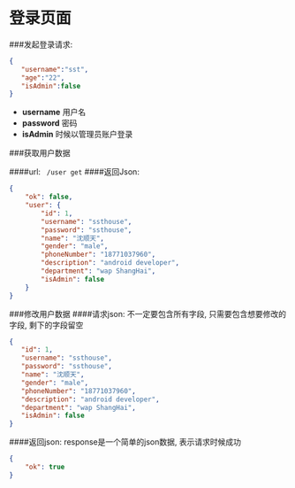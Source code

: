 # 登录页面

###发起登录请求:
```JSON
{  
   "username":"sst",
   "age":"22",
   "isAdmin":false
}
```

* **username** 用户名
* **password** 密码
* **isAdmin** 时候以管理员账户登录


###获取用户数据

####url:
` /user get`
####返回Json:

```JSON
{
    "ok": false,
    "user": {
        "id": 1,
        "username": "ssthouse",
        "password": "ssthouse",
        "name": "沈顺天",
        "gender": "male",
        "phoneNumber": "18771037960",
        "description": "android developer",
        "department": "wap ShangHai",
        "isAdmin": false
    }
}
```


###修改用户数据
####请求json:
不一定要包含所有字段, 只需要包含想要修改的字段, 剩下的字段留空

```JSON
{
   "id": 1,
   "username": "ssthouse",
   "password": "ssthouse",
   "name": "沈顺天",
   "gender": "male",
   "phoneNumber": "18771037960",
   "description": "android developer",
   "department": "wap ShangHai",
   "isAdmin": false
}
```

####返回json:
response是一个简单的json数据, 表示请求时候成功

```JSON
{
    "ok": true
}
```



